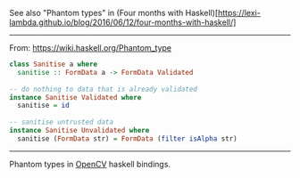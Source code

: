 See also "Phantom types" in (Four months with Haskell)[https://lexi-lambda.github.io/blog/2016/06/12/four-months-with-haskell/]

---

From: https://wiki.haskell.org/Phantom_type
```haskell
class Sanitise a where
  sanitise :: FormData a -> FormData Validated
 
-- do nothing to data that is already validated
instance Sanitise Validated where
  sanitise = id
 
-- sanitise untrusted data
instance Sanitise Unvalidated where
  sanitise (FormData str) = FormData (filter isAlpha str)
```

---

Phantom types in [OpenCV](https://github.com/LumiGuide/haskell-opencv) haskell bindings.
